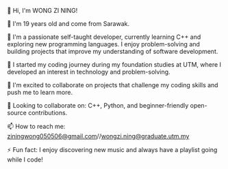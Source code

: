 👋 Hi, I'm WONG ZI NING!

🙋 I'm 19 years old and come from Sarawak.

👀 I'm a passionate self-taught developer, currently learning C++ and exploring new programming languages. I enjoy problem-solving and building projects that improve my understanding of software development.

🔭 I started my coding journey during my foundation studies at UTM, where I developed an interest in technology and problem-solving.

👭 I'm excited to collaborate on projects that challenge my coding skills and push me to learn more.

🌱 Looking to collaborate on: C++, Python, and beginner-friendly open-source contributions.

📫 How to reach me: ziningwong050506@gmail.com//wongzi.ning@graduate.utm.my

⚡ Fun fact: I enjoy discovering new music and always have a playlist going while I code!
